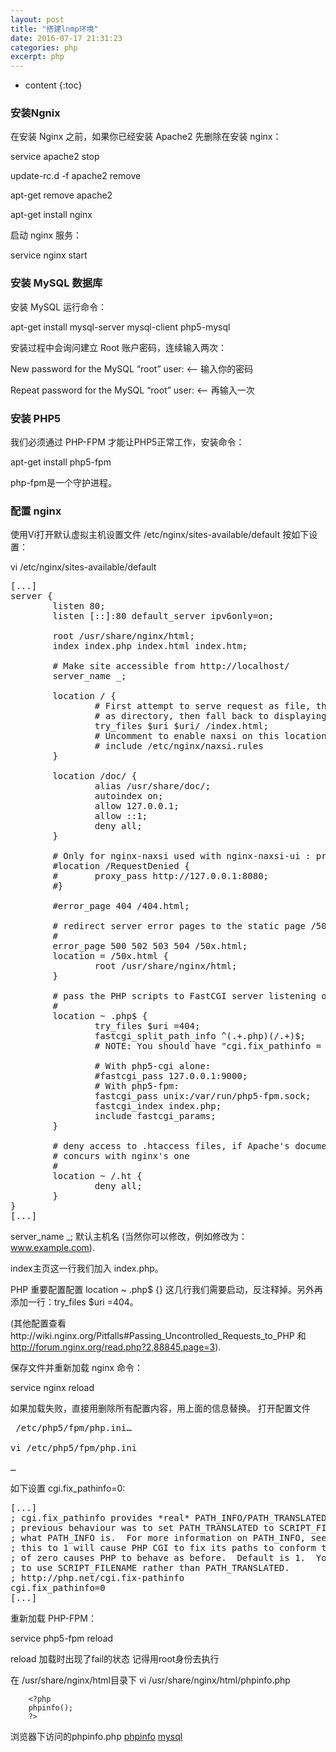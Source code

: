 ```yaml
---
layout: post
title: "搭建lnmp环境"
date: 2016-07-17 21:31:23
categories: php
excerpt: php
---
```


* content
{:toc}

### 安装Ngnix

在安装 Nginx 之前，如果你已经安装 Apache2 先删除在安装 nginx：

service apache2 stop

update-rc.d -f apache2 remove

apt-get remove apache2

apt-get install nginx

启动 nginx 服务：

service nginx start

### 安装 MySQL 数据库

安装 MySQL 运行命令：

apt-get install mysql-server mysql-client php5-mysql 

安装过程中会询问建立 Root 账户密码，连续输入两次：

New password for the MySQL “root” user: <– 输入你的密码

Repeat password for the MySQL “root” user: <– 再输入一次


### 安装 PHP5

我们必须通过 PHP-FPM 才能让PHP5正常工作，安装命令：

apt-get install php5-fpm

php-fpm是一个守护进程。

### 配置 nginx

使用Vi打开默认虚拟主机设置文件 /etc/nginx/sites-available/default 按如下设置：

vi /etc/nginx/sites-available/default
<pre>
[...]
server {
        listen 80;
        listen [::]:80 default_server ipv6only=on;

        root /usr/share/nginx/html;
        index index.php index.html index.htm;

        # Make site accessible from http://localhost/
        server_name _;

        location / {
                # First attempt to serve request as file, then
                # as directory, then fall back to displaying a 404.
                try_files $uri $uri/ /index.html;
                # Uncomment to enable naxsi on this location
                # include /etc/nginx/naxsi.rules
        }

        location /doc/ {
                alias /usr/share/doc/;
                autoindex on;
                allow 127.0.0.1;
                allow ::1;
                deny all;
        }

        # Only for nginx-naxsi used with nginx-naxsi-ui : process denied requests
        #location /RequestDenied {
        #       proxy_pass http://127.0.0.1:8080;
        #}

        #error_page 404 /404.html;

        # redirect server error pages to the static page /50x.html
        #
        error_page 500 502 503 504 /50x.html;
        location = /50x.html {
                root /usr/share/nginx/html;
        }

        # pass the PHP scripts to FastCGI server listening on 127.0.0.1:9000
        #
        location ~ .php$ {
                try_files $uri =404;
                fastcgi_split_path_info ^(.+.php)(/.+)$;
                # NOTE: You should have "cgi.fix_pathinfo = 0;" in php.ini

                # With php5-cgi alone:
                #fastcgi_pass 127.0.0.1:9000;
                # With php5-fpm:
                fastcgi_pass unix:/var/run/php5-fpm.sock;
                fastcgi_index index.php;
                include fastcgi_params;
        }

        # deny access to .htaccess files, if Apache's document root
        # concurs with nginx's one
        #
        location ~ /.ht {
                deny all;
        }
}
[...]
</pre>

server_name _; 默认主机名 (当然你可以修改，例如修改为： www.example.com).

index主页这一行我们加入 index.php。

PHP 重要配置配置 location ~ .php$ {} 这几行我们需要启动，反注释掉。另外再添加一行：try_files $uri =404。

(其他配置查看http://wiki.nginx.org/Pitfalls#Passing_Uncontrolled_Requests_to_PHP 和 http://forum.nginx.org/read.php?2,88845,page=3).

保存文件并重新加载 nginx 命令：

service nginx reload

如果加载失败，直接用删除所有配置内容，用上面的信息替换。
打开配置文件
<pre>
 /etc/php5/fpm/php.ini…

vi /etc/php5/fpm/php.ini

… </pre>
如下设置 cgi.fix_pathinfo=0:
<pre>
[...]
; cgi.fix_pathinfo provides *real* PATH_INFO/PATH_TRANSLATED support for CGI.  PHP's
; previous behaviour was to set PATH_TRANSLATED to SCRIPT_FILENAME, and to not grok
; what PATH_INFO is.  For more information on PATH_INFO, see the cgi specs.  Setting
; this to 1 will cause PHP CGI to fix its paths to conform to the spec.  A setting
; of zero causes PHP to behave as before.  Default is 1.  You should fix your scripts
; to use SCRIPT_FILENAME rather than PATH_TRANSLATED.
; http://php.net/cgi.fix-pathinfo
cgi.fix_pathinfo=0
[...]
</pre>

重新加载 PHP-FPM：

service php5-fpm reload

reload 加载时出现了fail的状态 记得用root身份去执行

在 /usr/share/nginx/html目录下
vi /usr/share/nginx/html/phpinfo.php

		<?php
		phpinfo();
        ?>
浏览器下访问的phpinfo.php
[phpinfo](http://hexing-w.github.io/css/pics/phpinfo.jpg)
[mysql](http://hexing-w.github.io/css/pics/mysql.jpg)


